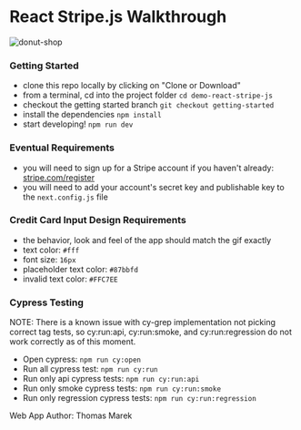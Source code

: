 # React Stripe.js Walkthrough

![donut-shop](https://user-images.githubusercontent.com/59585336/74299251-111fb300-4d1a-11ea-932b-a6e7b33f6ea8.gif)

### Getting Started

- clone this repo locally by clicking on "Clone or Download"
- from a terminal, cd into the project folder `cd demo-react-stripe-js`
- checkout the getting started branch `git checkout getting-started`
- install the dependencies `npm install`
- start developing! `npm run dev`

### Eventual Requirements

- you will need to sign up for a Stripe account if you haven't already: [stripe.com/register](https://stripe.com/register)
- you will need to add your account's secret key and publishable key to the `next.config.js` file

### Credit Card Input Design Requirements

- the behavior, look and feel of the app should match the gif exactly
- text color: `#fff`
- font size: `16px`
- placeholder text color: `#87bbfd`
- invalid text color: `#FFC7EE`

### Cypress Testing
NOTE: There is a known issue with cy-grep implementation not picking correct tag tests, so cy:run:api, cy:run:smoke, and 
cy:run:regression do not work correctly as of this moment.
- Open cypress: `npm run cy:open`
- Run all cypress test: `npm run cy:run`
- Run only api cypress tests: `npm run cy:run:api`
- Run only smoke cypress tests: `npm run cy:run:smoke`
- Run only regression cypress tests: `npm run cy:run:regression`

Web App Author: Thomas Marek